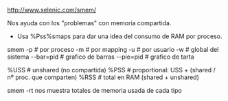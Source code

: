 http://www.selenic.com/smem/

Nos ayuda con los "problemas" con memoria compartida.

- Usa %Pss%smaps para dar una idea del consumo de RAM por proceso.

smem
 -p             # por proceso
 -m             # por mapping
 -u             # por usuario
 -w             # global del sistema
 --bar=pid      # grafico de barras
 --pie=pid      # grafico de tarta


  %USS          # unshared (no compartida)
  %PSS          # proportional: USS + (shared / nº proc. que comparten)
  %RSS          # total en RAM (shared + unshared)


smem -rt
  nos muestra totales de memoria usada de cada tipo
